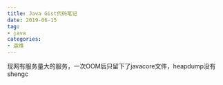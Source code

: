 ```yaml
---
title: Java Gist代码笔记
date: 2019-06-15
tag: 
- java
categories:
- 运维
---
```

现网有服务量大的服务，一次OOM后只留下了javacore文件，heapdump没有shengc
<!--more-->
<!--stackedit_data:
eyJoaXN0b3J5IjpbLTMzOTU5NDQ1N119
-->